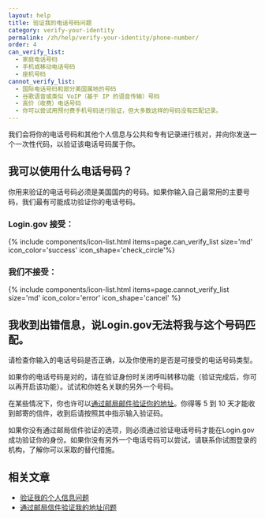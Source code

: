 ```yaml
---
layout: help
title: 验证我的电话号码问题
category: verify-your-identity
permalink: /zh/help/verify-your-identity/phone-number/
order: 4
can_verify_list:
  - 家庭电话号码
  - 手机或移动电话号码
  - 座机号码
cannot_verify_list:
  - 国际电话号码和部分美国属地的号码
  - 谷歌语音或类似 VoIP（基于 IP 的语音传输）号码
  - 高价（收费）电话号码
  - 你可以尝试用预付费手机号码进行验证，但大多数这样的号码没有匹配记录。
---
```


我们会将你的电话号码和其他个人信息与公共和专有记录进行核对，并向你发送一个一次性代码，以验证该电话号码属于你。

## 我可以使用什么电话号码？

你用来验证的电话号码必须是美国国内的号码。如果你输入自己最常用的主要号码，我们最有可能成功验证你的电话号码。

### Login.gov 接受：

{% include components/icon-list.html items=page.can_verify_list size='md' icon_color='success' icon_shape='check_circle'%}

### 我们不接受：

{% include components/icon-list.html items=page.cannot_verify_list size='md' icon_color='error' icon_shape='cancel' %}

## 我收到出错信息，说Login.gov无法将我与这个号码匹配。

请检查你输入的电话号码是否正确，以及你使用的是否是可接受的电话号码类型。

如果你的电话号码是对的，请在验证身份时关闭呼叫转移功能（验证完成后，你可以再开启该功能）。试试和你姓名关联的另外一个号码。

在某些情况下，你也许可以[通过邮局邮件验证你的地址](/help/verify-your-identity/verify-your-address-by-mail/)。你得等 5 到 10 天才能收到邮寄的信件，收到后请按照其中指示输入验证码。

如果你没有通过邮局信件验证的选项，则必须通过验证电话号码才能在Login.gov成功验证你的身份。如果你没有另外一个电话号码可以尝试，请联系你试图登录的机构，了解你可以采取的替代措施。

## 相关文章

* [验证我的个人信息问题](/zh/help/verify-your-identity/issues-verifying-my-personal-information/)
* [通过邮局信件验证我的地址问题](/zh/help/verify-your-identity/verify-your-address-by-mail/)
